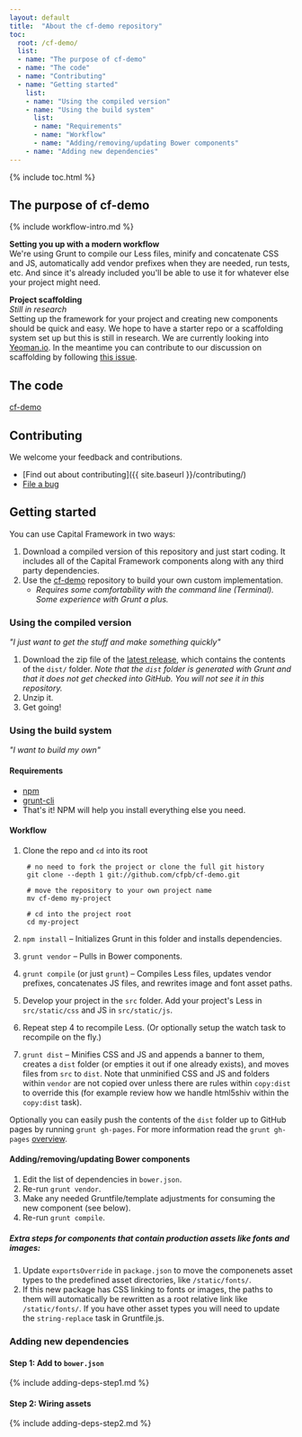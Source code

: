 ```yaml
---
layout: default
title:  "About the cf-demo repository"
toc:
  root: /cf-demo/
  list:
  - name: "The purpose of cf-demo"
  - name: "The code"
  - name: "Contributing"
  - name: "Getting started"
    list:
    - name: "Using the compiled version"
    - name: "Using the build system"
      list:
      - name: "Requirements"
      - name: "Workflow"
      - name: "Adding/removing/updating Bower components"
    - name: "Adding new dependencies"
---
```



{% include toc.html %}


## The purpose of cf-demo

{% include workflow-intro.md %}


**Setting you up with a modern workflow**  
We're using Grunt to compile our Less files, minify and concatenate CSS and JS,
automatically add vendor prefixes when they are needed, run tests, etc.
And since it's already included you'll be able to use it for whatever else your
project might need.


**Project scaffolding**  
*Still in research*  
Setting up the framework for your project and creating new components should be
quick and easy.
We hope to have a starter repo or a scaffolding system set up but this is still
in research.
We are currently looking into [Yeoman.io](http://yeoman.io/).
In the meantime you can contribute to our discussion on scaffolding by following
[this issue](https://github.com/cfpb/cf-demo/issues/49).


## The code

[cf-demo](https://github.com/cfpb/cf-demo)


## Contributing

We welcome your feedback and contributions.

- [Find out about contributing]({{ site.baseurl }}/contributing/)
- [File a bug](https://github.com/cfpb/cf-demo/issues/new?body=%23%23%20URL%0D%0D%0D%23%23%20Actual%20Behavior%0D%0D%0D%23%23%20Expected%20Behavior%0D%0D%0D%23%23%20Steps%20to%20Reproduce%0D%0D%0D%23%23%20Screenshot&labels=bug)


## Getting started

You can use Capital Framework in two ways:

1. Download a compiled version of this repository and just start coding.
It includes all of the Capital Framework components along with any third party
dependencies.
2. Use the [cf-demo](https://github.com/cfpb/cf-demo)
   repository to build your own custom implementation.
   * _Requires some comfortability with the command line (Terminal).
   Some experience with Grunt a plus._


### Using the compiled version

_"I just want to get the stuff and make something quickly"_

1. Download the zip file of the [latest release](https://github.com/cfpb/cf-demo/releases),
   which contains the contents of the `dist/` folder.
   _Note that the `dist` folder is generated with Grunt and that it does not
   get checked into GitHub.
   You will not see it in this repository._
2. Unzip it.
3. Get going!


### Using the build system

_"I want to build my own"_


#### Requirements

- [npm](https://npmjs.org/)
- [grunt-cli](http://gruntjs.com/getting-started)
- That's it! NPM will help you install everything else you need.


#### Workflow

1. Clone the repo and `cd` into its root
        
        # no need to fork the project or clone the full git history
        git clone --depth 1 git://github.com/cfpb/cf-demo.git

        # move the repository to your own project name
        mv cf-demo my-project

        # cd into the project root
        cd my-project
2. `npm install` – Initializes Grunt in this folder and installs dependencies.
3. `grunt vendor` – Pulls in Bower components.
4. `grunt compile` (or just `grunt`) – Compiles Less files, updates vendor prefixes,
concatenates JS files, and rewrites image and font asset paths.
5. Develop your project in the `src` folder. Add your project's Less in `src/static/css` and JS in `src/static/js`.
6. Repeat step 4 to recompile Less. (Or optionally setup the watch task to recompile on the fly.)
7. `grunt dist` – Minifies CSS and JS and appends a banner to them, creates a
`dist` folder (or empties it out if one already exists), and moves files from
`src` to `dist`.
Note that unminified CSS and JS and folders within `vendor` are not copied over
unless there are rules within `copy:dist` to override this
(for example review how we handle html5shiv within the `copy:dist` task).

Optionally you can easily push the contents of the `dist` folder up to GitHub
pages by running `grunt gh-pages`.
For more information read the `grunt gh-pages`
[overview](https://github.com/tschaub/grunt-gh-pages#overview).

#### Adding/removing/updating Bower components

1. Edit the list of dependencies in `bower.json`.
2. Re-run `grunt vendor`.
3. Make any needed Gruntfile/template adjustments for consuming the new component (see below).
4. Re-run `grunt compile`.


##### Extra steps for components that contain production assets like fonts and images:

1. Update `exportsOverride` in `package.json` to move the componenets asset types to the predefined asset
   directories, like `/static/fonts/`.
2. If this new package has CSS linking to fonts or images, the paths to them will automatically be rewritten as a
   root relative link like `/static/fonts/`. If you have other asset types you will need to update the
   `string-replace` task in Gruntfile.js.


### Adding new dependencies

#### Step 1: Add to `bower.json`

{% include adding-deps-step1.md %}

#### Step 2: Wiring assets

{% include adding-deps-step2.md %}
